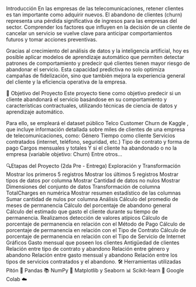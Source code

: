 Introducción
En las empresas de las telecomunicaciones, retener clientes es tan importante como adquirir nuevos. El abandono de clientes (churn) representa una pérdida significativa de ingresos para las empresas del sector. Comprender los factores que influyen en la decisión de un cliente de cancelar un servicio se vuelve clave para anticipar comportamientos futuros y tomar acciones preventivas.

Gracias al crecimiento del análisis de datos y la inteligencia artificial, hoy es posible aplicar modelos de aprendizaje automático que permiten detectar patrones de comportamiento y predecir qué clientes tienen mayor riesgo de abandonar el servicio. Esta capacidad predictiva no solo optimiza campañas de fidelización, sino que también mejora la experiencia general del cliente y la eficiencia operativa de la empresa.

🎯 Objetivo del Proyecto
Este proyecto tiene como objetivo predecir si un cliente abandonará el servicio basándose en su comportamiento y características contractuales, utilizando técnicas de ciencia de datos y aprendizaje automático.

Para ello, se empleará el dataset público Telco Customer Churn de Kaggle , que incluye información detallada sobre miles de clientes de una empresa de telecomunicaciones, como: Género Tiempo como cliente Servicios contratados (internet, teléfono, seguridad, etc.) Tipo de contrato y forma de pago Cargos mensuales y totales Y si el cliente ha abandonado o no la empresa (variable objetivo: Churn) Entre otros...

🔍Etapas del Proyecto (2da Pre - Entrega)
Exploración y Transformación
Mostrar los primeros 5 registros
Mostrar los últimos 5 registros
Mostrar tipos de datos por columna
Mostrar Cantidad de datos no nulos
Mostrar Dimensiones del conjunto de datos
Transformación de columna TotalCharges en numérica
Mostrar resumen estadístico de las columnas
Sumar cantidad de nulos por columna
Análisis
Cálculo del promedio de meses de permanencia
Cálculo del porcentaje de abandono general
Cálculo del estimado que gasto el cliente durante su tiempo de permanencia.
Realizamos detección de valores atípicos
Cálculo de porcentaje de permanencia en relación con el Método de Pago
Cálculo de porcentaje de permanencia en relación con el Tipo de Contrato
Cálculo de porcentaje de permanencia en relación con el Tipo de Servicio de Internet
Gráficos
Gasto mensual que poseen los clientes
Antigüedad de clientes
Relación entre tipo de contrato y abandono
Relación entre género y abandono
Relación entre gasto mensual y abandono
Relación entre los tipos de servicios contratados y el abandono.
🛠️ Herramientas utilizadas
Pitón 🐍
Pandas 📚
NumPy 🔢
Matplotlib y Seaborn 📊
Scikit-learn 🤖
Google Colab ☁️
